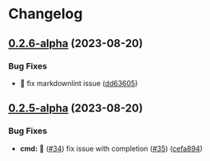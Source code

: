 # Changelog

## [0.2.6-alpha](https://github.com/AndreasAugustin/go-gitmoji-cli/compare/v0.2.5-alpha...v0.2.6-alpha) (2023-08-20)


### Bug Fixes

* :bug: fix markdownlint issue ([dd63605](https://github.com/AndreasAugustin/go-gitmoji-cli/commit/dd63605ba83e3403a8b75d29492cdd0c3d39081a))

## [0.2.5-alpha](https://github.com/AndreasAugustin/go-gitmoji-cli/compare/v0.2.4-alpha...v0.2.5-alpha) (2023-08-20)


### Bug Fixes

* **cmd:** :bug: ([#34](https://github.com/AndreasAugustin/go-gitmoji-cli/issues/34)) fix issue with completion ([#35](https://github.com/AndreasAugustin/go-gitmoji-cli/issues/35)) ([cefa894](https://github.com/AndreasAugustin/go-gitmoji-cli/commit/cefa894f4da5efc78c1d7083c2e86fd11e30869f))
